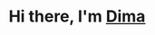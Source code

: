 <h1 align="center">Hi there, I'm <a href="https://www.linkedin.com/in/dmitriy-fetyukhin-93b56822a/" target="_blank">Dima</a> 



<!--
**DimaParachute/DimaParachute** is a ✨ _special_ ✨ repository because its `README.md` (this file) appears on your GitHub profile.

Here are some ideas to get you started:

- 🔭 I’m currently working on ...
- 🌱 I’m currently learning ...
- 👯 I’m looking to collaborate on ...
- 🤔 I’m looking for help with ...
- 💬 Ask me about ...
- 📫 How to reach me: ...
- 😄 Pronouns: ...
- ⚡ Fun fact: ...
-->
